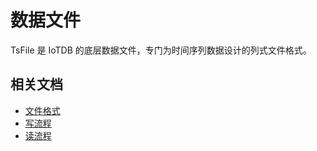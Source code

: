 <!--

    Licensed to the Apache Software Foundation (ASF) under one
    or more contributor license agreements.  See the NOTICE file
    distributed with this work for additional information
    regarding copyright ownership.  The ASF licenses this file
    to you under the Apache License, Version 2.0 (the
    "License"); you may not use this file except in compliance
    with the License.  You may obtain a copy of the License at
    
        http://www.apache.org/licenses/LICENSE-2.0
    
    Unless required by applicable law or agreed to in writing,
    software distributed under the License is distributed on an
    "AS IS" BASIS, WITHOUT WARRANTIES OR CONDITIONS OF ANY
    KIND, either express or implied.  See the License for the
    specific language governing permissions and limitations
    under the License.

-->

# 数据文件

TsFile 是 IoTDB 的底层数据文件，专门为时间序列数据设计的列式文件格式。


## 相关文档

* [文件格式](../TsFile/Format.md)
* [写流程](../TsFile/Write.md)
* [读流程](../TsFile/Read.md)
